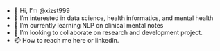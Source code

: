 - 👋 Hi, I’m @xizst999
- 👀 I’m interested in data science, health informatics, and mental health
- 🌱 I’m currently learning NLP on clinical mental notes
- 💞️ I’m looking to collaborate on research and development project. 
- 📫 How to reach me here or linkedin.

<!---
xizst999/xizst999 is a ✨ special ✨ repository because its `README.md` (this file) appears on your GitHub profile.
You can click the Preview link to take a look at your changes.
--->
